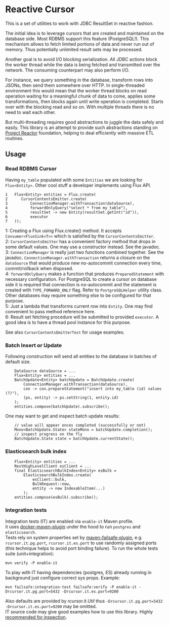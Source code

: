 # Reactive Cursor
This is a set of utilities to work with JDBC ResultSet in reactive fashion.

The initial idea is to leverage cursors that are created and maintained on the database side. Most RDBMS support this feature (PostgreSQL!). This mechanism allows to fetch limited portions of data and never run out of memory. Thus potentially unlimited result sets may be processed.

Another goal is to avoid I/O blocking serialization. All JDBC actions block the worker thread while the data is being fetched and transmitted over the network. The consuming counterpart may also perform I/O. 

For instance, we query something in the database, transform rows into JSONs, then send them somewhere over HTTP. In single-threaded environment this would mean that the worker thread blocks on read operation waiting for a meaningful
chunk of data to come, applies some transformations, then blocks again until write operation is completed. Starts over with the blocking read and so on. With multiple threads there is no need to wait each other.

But multi-threading requires good abstractions to juggle the data safely and easily. This library is an attempt to provide such abstractions standing on [Project Reactor](https://projectreactor.io) foundation, helping to deal efficiently with massive ETL routines.

## Usage
### Read RDBMS Cursor
Having `my_table` populated with some `Entities` we are looking for `Flux<Entity>`. Other cool stuff a developer implements using Flux API.
```
1   Flux<Entity> entities = Flux.create(
2      CursorContentsEmitter.create(
3          ConnectionManager.withTransaction(dataSource),
4          forwardOnlyQuery("select * from my_table"),
5          resultSet -> new Entity(resultSet.getInt("id")),
6          executor
7   ));

```
1: Creating a Flux using Flux.create() method. It accepts `Consumer<FluxSink<T>>` which is satisfied by the `CursorContentsEmitter`.  
2: `CursorContentsEmitter` has a convenient factory method that drops in some default values. One may use a constructor instead. See the javadoc.  
3: `ConnectionManager` is really just two functions combined together. See the javadoc. `ConnectionManager.withTransaction` returns a closure on the `dataSource` that would produce new no-autocommit connection every time, commit/rollback when disposed.  
4: `forwardOnlyQuery` makes a function that produces `PreparedStatement` with necessary configuration. For PostgreSQL to create a cursor on database side it is required that connection is no-autocommit and the statement is created with `TYPE_FORWARD_ONLY` flag. Refer to `PostgreSQLHelper` utility class. Other databases may require something else to be configured for that purpose.  
5: Just a lambda that transforms current row into `Entity`. One may find convenient to pass method reference here.  
6: Result set fetching procedure will be submitted to provided `executor`. A good idea is to have a thread pool instance for this purpose.

See also `CursorContentsEmitterTest` for usage examples.

### Batch Insert or Update
Following construction will send all entities to the database in batches of default size.
```
    DataSource dataSource = ...
    Flux<Entity> entities = ...
    BatchUpdate<Entity> batchUpdate = BatchUpdate.create(
        ConnectionManager.withTransaction(dataSource),
        con -> con.prepareStatement("insert into my_table (id) values (?)"),
        (ps, entity) -> ps.setString(1, entity.id)
    );
    entities.compose(batchUpdate).subscribe();
```
One may want to get and inspect batch update results:
```
    // value will appear onces completed (successfully or not)
    Mono<BatchUpdate.State> stateMono = batchUpdate.completion();
    // inspect progress on the fly
    BatchUpdate.State state = batchUpdate.currentState();
```

### Elasticsearch bulk index
```
    Flux<Entity> entities = ...
    RestHighLevelClient esClient = ...
    final ElasticsearchBulkIndex<Entity> esBulk =
        ElasticsearchBulkIndex.create(
            esClient::bulk,
            BulkRequest::new,
            entity -> new IndexableItem(...)
        );
    entities.compose(esBulk).subscribe();
```

### Integration tests
Integration tests (IT) are enabled via `enable-it` Maven profile.  
it uses [docker-maven-plugin](https://github.com/fabric8io/docker-maven-plugin) under the hood to run `postgres` and `elasticsearch`.  
Tests rely on system properties set by [maven-failsafe-plugin](http://maven.apache.org/surefire/maven-failsafe-plugin/examples/system-properties.html), e.g. `rcursor.it.pg.port`, `rcursor.it.es.port` to use randomly assigned ports (this technique helps to avoid port binding failure).
To run the whole tests suite (unit+integration):
```
mvn verify -P enable-it
```
To play with IT having dependencies (postgres, ES) already running in background just configure correct sys props. Example:
```
mvn failsafe:integration-test failsafe:verify -P enable-it -Drcursor.it.pg.port=5432 -Drcursor.it.es.port=9200
```
Also defaults are provided by _rcursor.it.Util_ thus `-Drcursor.it.pg.port=5432 -Drcursor.it.es.port=9200` may be omitted.  
IT source code may give good examples how to use this library. Highly [recommended for inspection](src/test/java/rcursor/it).